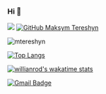 ### Hi 👋

![](https://visitor-badge.glitch.me/badge?page_id=mtereshyn)
[![GitHub Maksym Tereshyn](https://img.shields.io/github/followers/vtereshyn?label=follow&style=social)](https://github.com/vtereshyn)

<img src="https://github-readme-stats.vercel.app/api?username=mtereshyn&show_icons=true&theme=ocean_dark" alt="mtereshyn" />

[![Top Langs](https://github-readme-stats.vercel.app/api/top-langs/?username=mtereshyn&layout=compact)](https://github.com/mtereshyn/github-readme-stats)

[![willianrod's wakatime stats](https://github-readme-stats.vercel.app/api/wakatime?username=mtereshyn)](https://github.com/mtereshyn/github-readme-stats)

[![Gmail Badge](https://img.shields.io/badge/-max.tereshyn@gmail.com-c14438?style=flat-square&logo=Gmail&logoColor=white&link=mailto:max.tereshyn@gmail.com)](mailto:max.tereshyn@gmail.com)

